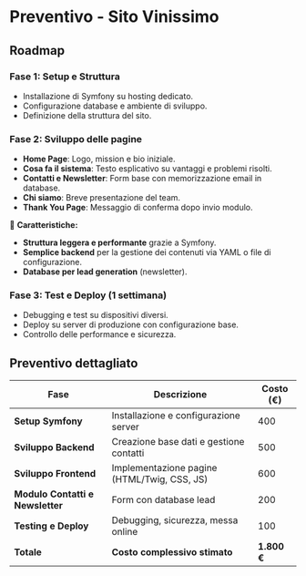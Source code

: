 # Preventivo - Sito  Vinissimo

## Roadmap

### **Fase 1: Setup e Struttura**
- Installazione di Symfony su hosting dedicato.
- Configurazione database e ambiente di sviluppo.
- Definizione della struttura del sito.

### **Fase 2: Sviluppo delle pagine**
- **Home Page**: Logo, mission e bio iniziale.
- **Cosa fa il sistema**: Testo esplicativo su vantaggi e problemi risolti.
- **Contatti e Newsletter**: Form base con memorizzazione email in database.
- **Chi siamo**: Breve presentazione del team.
- **Thank You Page**: Messaggio di conferma dopo invio modulo.

📌 **Caratteristiche:**
- **Struttura leggera e performante** grazie a Symfony.
- **Semplice backend** per la gestione dei contenuti via YAML o file di configurazione.
- **Database per lead generation** (newsletter).

### **Fase 3: Test e Deploy (1 settimana)**
- Debugging e test su dispositivi diversi.
- Deploy su server di produzione con configurazione base.
- Controllo delle performance e sicurezza.

## **Preventivo dettagliato**

| **Fase**                  | **Descrizione**                                     | **Costo (€)** |
|---------------------------|---------------------------------------------------|--------------|
| **Setup Symfony**         | Installazione e configurazione server             | 400          |
| **Sviluppo Backend**      | Creazione base dati e gestione contatti           | 500          |
| **Sviluppo Frontend**     | Implementazione pagine (HTML/Twig, CSS, JS)       | 600          |
| **Modulo Contatti e Newsletter** | Form con database lead                      | 200          |
| **Testing e Deploy**      | Debugging, sicurezza, messa online                | 100          |
| **Totale**                | **Costo complessivo stimato**                     | **1.800 €**  |



